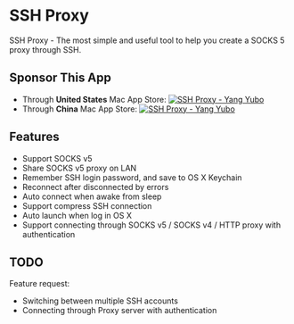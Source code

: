 # SSH Proxy

SSH Proxy - The most simple and useful tool to help you create a SOCKS 5 proxy through SSH.

## Sponsor This App

* Through **United States** Mac App Store: <a href="https://itunes.apple.com/us/app/ssh-proxy/id597790822?mt=12&uo=4" target="itunes_store"><img src="http://r.mzstatic.com/images/web/linkmaker/badge_macappstore-lrg.gif" alt="SSH Proxy - Yang Yubo" style="border: 0;"/></a>
* Through **China** Mac App Store: <a href="https://itunes.apple.com/cn/app/ssh-proxy/id597790822?mt=12&uo=4" target="itunes_store"><img src="http://r.mzstatic.com/images/web/linkmaker/badge_macappstore-lrg.gif" alt="SSH Proxy - Yang Yubo" style="border: 0;"/></a>

## Features

- Support SOCKS v5
- Share SOCKS v5 proxy on LAN
- Remember SSH login password, and save to OS X Keychain
- Reconnect after disconnected by errors
- Auto connect when awake from sleep
- Support compress SSH connection
- Auto launch when log in OS X
- Support connecting through SOCKS v5 / SOCKS v4 / HTTP proxy with authentication

## TODO

Feature request:

- Switching between multiple SSH accounts
- Connecting through Proxy server with authentication
